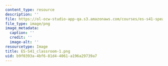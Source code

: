 ```yaml
---
content_type: resource
description: ''
file: https://ol-ocw-studio-app-qa.s3.amazonaws.com/courses/es-s41-speak-italian-with-your-mouth-full-spring-2012/b9f0393a4bf681d44061a196a29739a7_ES-S41_classroom-1.png
file_type: image/png
image_metadata:
  caption: ''
  credit: ''
  image-alt: ''
resourcetype: Image
title: ES-S41_classroom-1.png
uid: b9f0393a-4bf6-81d4-4061-a196a29739a7
---
```

